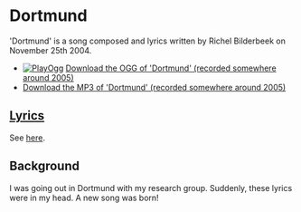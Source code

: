 # Dortmund

'Dortmund' is a song composed and lyrics written by Richel Bilderbeek on
November 25th 2004.

 * [![PlayOgg](http://static.fsf.org/playogg/Play_ogg_80x15.png "I support PlayOgg!")](http://playogg.org) [Download the OGG of 'Dortmund' (recorded somewhere around 2005)](http://www.richelbilderbeek.nl/CD04_06Dortmund.ogg)
 * [Download the MP3 of 'Dortmund' (recorded somewhere around 2005)](http://www.richelbilderbeek.nl/CD04_06Dortmund.mp3)

## [Lyrics](29_dortmund.txt)

See [here](29_dortmund.txt).

## Background

I was going out in Dortmund with my research group. Suddenly,
these lyrics were in my head. A new song was born!

